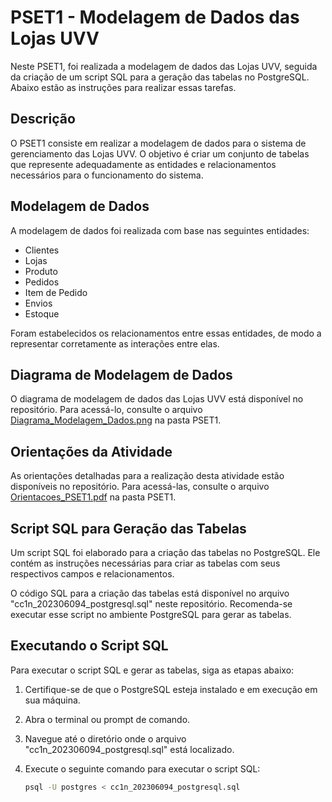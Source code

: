 # PSET1 - Modelagem de Dados das Lojas UVV

Neste PSET1, foi realizada a modelagem de dados das Lojas UVV, seguida da criação de um script SQL para a geração das tabelas no PostgreSQL. Abaixo estão as instruções para realizar essas tarefas.

## Descrição

O PSET1 consiste em realizar a modelagem de dados para o sistema de gerenciamento das Lojas UVV. O objetivo é criar um conjunto de tabelas que represente adequadamente as entidades e relacionamentos necessários para o funcionamento do sistema.

## Modelagem de Dados

A modelagem de dados foi realizada com base nas seguintes entidades:

- Clientes
- Lojas
- Produto
- Pedidos
- Item de Pedido
- Envios
- Estoque

Foram estabelecidos os relacionamentos entre essas entidades, de modo a representar corretamente as interações entre elas.

## Diagrama de Modelagem de Dados

O diagrama de modelagem de dados das Lojas UVV está disponível no repositório. Para acessá-lo, consulte o arquivo [Diagrama_Modelagem_Dados.png](https://github.com/RamsesMartins/uvv_bd1_cc1n/blob/main/PSET1/lojas-uvv.png) na pasta PSET1.

## Orientações da Atividade

As orientações detalhadas para a realização desta atividade estão disponíveis no repositório. Para acessá-las, consulte o arquivo [Orientacoes_PSET1.pdf](https://github.com/RamsesMartins/uvv_bd1_cc1n/blob/main/PSET1/pset1.pdf) na pasta PSET1.

## Script SQL para Geração das Tabelas

Um script SQL foi elaborado para a criação das tabelas no PostgreSQL. Ele contém as instruções necessárias para criar as tabelas com seus respectivos campos e relacionamentos.

O código SQL para a criação das tabelas está disponível no arquivo "cc1n_202306094_postgresql.sql" neste repositório. Recomenda-se executar esse script no ambiente PostgreSQL para gerar as tabelas.

## Executando o Script SQL

Para executar o script SQL e gerar as tabelas, siga as etapas abaixo:

1. Certifique-se de que o PostgreSQL esteja instalado e em execução em sua máquina.

2. Abra o terminal ou prompt de comando.

3. Navegue até o diretório onde o arquivo "cc1n_202306094_postgresql.sql" está localizado.

4. Execute o seguinte comando para executar o script SQL:

   ```bash
   psql -U postgres < cc1n_202306094_postgresql.sql

